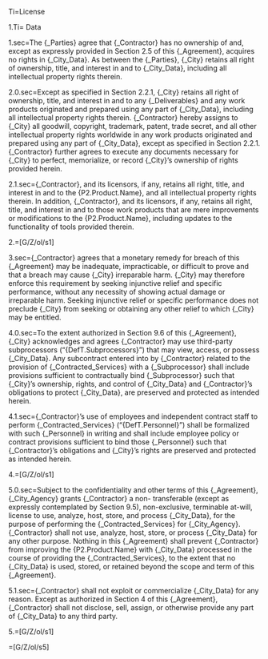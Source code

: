 Ti=License

1.Ti= Data

1.sec=The {_Parties} agree that {_Contractor} has no ownership of and, except as expressly provided in Section 2.5 of this {_Agreement}, acquires no rights in {_City_Data}. As between the {_Parties}, {_City} retains all right of ownership, title, and interest in and to {_City_Data}, including all intellectual property rights therein.

2.0.sec=Except as specified in Section 2.2.1, {_City} retains all right of ownership, title, and interest in and to any {_Deliverables} and any work products originated and prepared using any part of {_City_Data}, including all intellectual property rights therein. {_Contractor} hereby assigns to {_City} all goodwill, copyright, trademark, patent, trade secret, and all other intellectual property rights worldwide in any work products originated and prepared using any part of {_City_Data}, except as specified in Section 2.2.1. {_Contractor} further agrees to execute any documents necessary for {_City} to perfect, memorialize, or record {_City}’s ownership of rights provided herein.

2.1.sec={_Contractor}, and its licensors, if any, retains all right, title, and interest in and to the {P2.Product.Name}, and all intellectual property rights therein. In addition, {_Contractor}, and its licensors, if any, retains all right, title, and interest in and to those work products that are mere improvements or modifications to the {P2.Product.Name}, including updates to the functionality of tools provided therein.

2.=[G/Z/ol/s1]

3.sec={_Contractor} agrees that a monetary remedy for breach of this {_Agreement} may be inadequate, impracticable, or difficult to prove and that a breach may cause {_City} irreparable harm. {_City} may therefore enforce this requirement by seeking injunctive relief and specific performance, without any necessity of showing actual damage or irreparable harm. Seeking injunctive relief or specific performance does not preclude {_City} from seeking or obtaining any other relief to which {_City} may be entitled.

4.0.sec=To the extent authorized in Section 9.6 of this {_Agreement}, {_City} acknowledges and agrees {_Contractor} may use third-party subprocessors (“{DefT.Subprocessors}”) that may view, access, or possess {_City_Data}. Any subcontract entered into by {_Contractor} related to the provision of {_Contracted_Services} with a {_Subprocessor} shall include provisions sufficient to contractually bind {_Subprocessor} such that {_City}’s ownership, rights, and control of {_City_Data} and {_Contractor}’s obligations to protect {_City_Data}, are preserved and protected as intended herein.

4.1.sec={_Contractor}’s use of employees and independent contract staff to perform {_Contracted_Services} (“{DefT.Personnel}”) shall be formalized with such {_Personnel} in writing and shall include employee policy or contract provisions sufficient to bind those {_Personnel} such that {_Contractor}’s obligations and {_City}’s rights are preserved and protected as intended herein.

4.=[G/Z/ol/s1]

5.0.sec=Subject to the confidentiality and other terms of this {_Agreement}, {_City_Agency} grants {_Contractor} a non- transferable (except as expressly contemplated by Section 9.5), non-exclusive, terminable at-will, license to use, analyze, host, store, and process {_City_Data}, for the purpose of performing the {_Contracted_Services} for {_City_Agency}. {_Contractor} shall not use, analyze, host, store, or process {_City_Data} for any other purpose. Nothing in this {_Agreement} shall prevent {_Contractor} from improving the {P2.Product.Name} with {_City_Data} processed in the course of providing the {_Contracted_Services}, to the extent that no {_City_Data} is used, stored, or retained beyond the scope and term of this {_Agreement}.

5.1.sec={_Contractor} shall not exploit or commercialize {_City_Data} for any reason. Except as authorized in Section 4 of this {_Agreement}, {_Contractor} shall not disclose, sell, assign, or otherwise provide any part of {_City_Data} to any third party.

5.=[G/Z/ol/s1]

=[G/Z/ol/s5]
